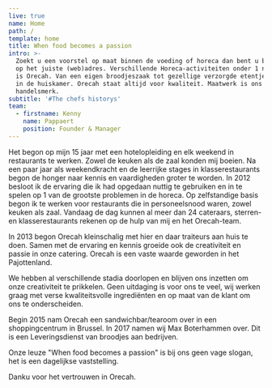 ```yaml
---
live: true
name: Home
path: /
template: home
title: When food becomes a passion
intro: >-
  Zoekt u een voorstel op maat binnen de voeding of horeca dan bent u bij Orecah
  op het juiste (web)adres. Verschillende Horeca-activiteiten onder 1 naam, Dat
  is Orecah. Van een eigen broodjeszaak tot gezellige verzorgde etentjes bij u
  in de huiskamer. Orecah staat altijd voor kwaliteit. Maatwerk is ons
  handelsmerk.
subtitle: '#The chefs historys'
team:
  - firstname: Kenny
    name: Pappaert
    position: Founder & Manager
---
```

Het begon op mijn 15 jaar met een hotelopleiding en elk weekend in restaurants te werken. Zowel de keuken als de zaal konden mij boeien. Na een paar jaar als weekendkracht en de leerrijke stages in klasserestaurants begon de honger naar kennis en vaardigheden groter te worden. In 2012 besloot ik de ervaring die ik had opgedaan nuttig te gebruiken en in te spelen op 1 van de grootste problemen in de horeca. Op zelfstandige basis begon ik te werken voor restaurants die in personeelsnood waren, zowel keuken als zaal. Vandaag de dag kunnen al meer dan 24 cateraars, sterren- en klasserestaurants rekenen op de hulp van mij en het Orecah-team.

In 2013 begon Orecah kleinschalig met hier en daar traiteurs aan huis te doen. Samen met de ervaring en kennis groeide ook de creativiteit en passie in onze catering. Orecah is een vaste waarde geworden in het Pajottenland.

We hebben al verschillende stadia doorlopen en blijven ons inzetten om onze creativiteit te prikkelen. Geen uitdaging is voor ons te veel, wij werken graag met verse kwaliteitsvolle ingrediënten en op maat van de klant om ons te onderscheiden.

Begin 2015 nam Orecah een sandwichbar/tearoom over in een shoppingcentrum in Brussel. In 2017 namen wij Max Boterhammen over. Dit is een Leveringsdienst van broodjes aan bedrijven.

Onze leuze "When food becomes a passion" is bij ons geen vage slogan, het is een dagelijkse vaststelling.

Danku voor het vertrouwen in Orecah.
